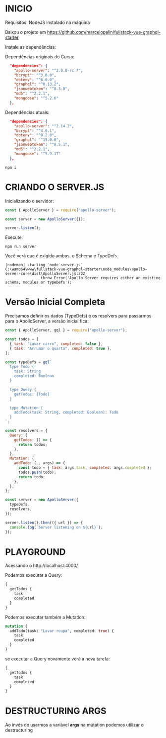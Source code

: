 # INICIO

Requisitos: NodeJS instalado na máquina

Baixou o projeto em https://github.com/marcelopalin/fullstack-vue-graphql-starter

Instale as dependências:

Dependências originais do Curso:

```json
  "dependencies": {
    "apollo-server": "^2.0.0-rc.7",
    "bcrypt": "^3.0.0",
    "dotenv": "^6.0.0",
    "graphql": "^0.13.2",
    "jsonwebtoken": "^8.3.0",
    "md5": "^2.2.1",
    "mongoose": "^5.2.6"
  },
```

Dependências atuais:

```json
  "dependencies": {
    "apollo-server": "^2.14.2",
    "bcrypt": "^4.0.1",
    "dotenv": "^8.2.0",
    "graphql": "^15.0.0",
    "jsonwebtoken": "^8.5.1",
    "md5": "^2.2.1",
    "mongoose": "^5.9.17"
  },
```

```
npm i
```

# CRIANDO O SERVER.JS

Inicializando o servidor:

```js
const { ApolloServer } = require("apollo-server");

const server = new ApolloServer({});

server.listen();
```

Execute:

```
npm run server
```

Você verá que é exigido ambos, o Schema e TypeDefs

```
[nodemon] starting `node server.js`
C:\wamp64\www\fullstack-vue-graphql-starter\node_modules\apollo-server-core\dist\ApolloServer.js:232
                throw Error('Apollo Server requires either an existing schema, modules or typeDefs');
```

# Versão Inicial Completa

Precisamos definir os dados (TypeDefs) e os resolvers para passarmos
para o ApolloServer, a versão inicial fica:


```js
const { ApolloServer, gql } = require("apollo-server");

const todos = [
  { task: "Lavar carro", completed: false },
  { task: "Arrumar o quarto", completed: true },
];

const typeDefs = gql`
  type Todo {
    task: String
    completed: Boolean
  }

  type Query {
    getTodos: [Todo]
  }

  type Mutation {
    addTodo(task: String, completed: Boolean): Todo
  }
`;

const resolvers = {
  Query: {
    getTodos: () => {
      return todos;
    },
  },
  Mutation: {
    addTodo: (_, args) => {
      const todo = { task: args.task, completed: args.completed };
      todos.push(todo);
      return todo;
    },
  },
};

const server = new ApolloServer({
  typeDefs,
  resolvers,
});

server.listen().then(({ url }) => {
  console.log(`Server listening on ${url}`);
});

```

# PLAYGROUND

Acessando o http://localhost:4000/

Podemos executar a Query:

```graphql
{
  getTodos {
    task
    completed
  }
}
```

Podemos executar também a Mutation:

```graphql
mutation {
  addTodo(task: "Lavar roupa", completed: true) {
    task
    completed
  }
}
```

se executar a Query novamente verá a nova tarefa:

```graphql
{
  getTodos {
    task
    completed
  }
}
```

# DESTRUCTURING ARGS

Ao invés de usarmos a variável **args** na mutation podemos utilizar
o destructuring 
